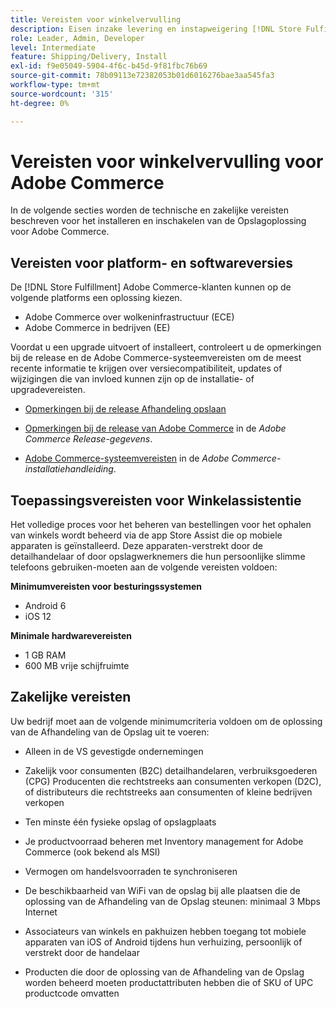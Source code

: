 ```yaml
---
title: Vereisten voor winkelvervulling
description: Eisen inzake levering en instapweigering [!DNL Store Fulfillment solution].
role: Leader, Admin, Developer
level: Intermediate
feature: Shipping/Delivery, Install
exl-id: f9e05049-5904-4f6c-b45d-9f81fbc76b69
source-git-commit: 78b09113e72382053b01d6016276bae3aa545fa3
workflow-type: tm+mt
source-wordcount: '315'
ht-degree: 0%

---
```


# Vereisten voor winkelvervulling voor Adobe Commerce

In de volgende secties worden de technische en zakelijke vereisten beschreven voor het installeren en inschakelen van de Opslagoplossing voor Adobe Commerce.

## Vereisten voor platform- en softwareversies

De [!DNL Store Fulfillment] Adobe Commerce-klanten kunnen op de volgende platforms een oplossing kiezen.

- Adobe Commerce over wolkeninfrastructuur (ECE)
- Adobe Commerce in bedrijven (EE)

Voordat u een upgrade uitvoert of installeert, controleert u de opmerkingen bij de release en de Adobe Commerce-systeemvereisten om de meest recente informatie te krijgen over versiecompatibiliteit, updates of wijzigingen die van invloed kunnen zijn op de installatie- of upgradevereisten.

- [Opmerkingen bij de release Afhandeling opslaan](release-notes.md)

- [Opmerkingen bij de release van Adobe Commerce](https://experienceleague.adobe.com/docs/commerce-operations/release/versions.html) in de *Adobe Commerce Release-gegevens*.

- [Adobe Commerce-systeemvereisten](https://experienceleague.adobe.com/docs/commerce-operations/installation-guide/system-requirements.html) in de *Adobe Commerce-installatiehandleiding*.


## Toepassingsvereisten voor Winkelassistentie

Het volledige proces voor het beheren van bestellingen voor het ophalen van winkels wordt beheerd via de app Store Assist die op mobiele apparaten is geïnstalleerd. Deze apparaten-verstrekt door de detailhandelaar of door opslagwerknemers die hun persoonlijke slimme telefoons gebruiken-moeten aan de volgende vereisten voldoen:

**Minimumvereisten voor besturingssystemen**

- Android 6
- iOS 12

**Minimale hardwarevereisten**

- 1 GB RAM
- 600 MB vrije schijfruimte

## Zakelijke vereisten

Uw bedrijf moet aan de volgende minimumcriteria voldoen om de oplossing van de Afhandeling van de Opslag uit te voeren:

- Alleen in de VS gevestigde ondernemingen

- Zakelijk voor consumenten (B2C) detailhandelaren, verbruiksgoederen (CPG) Producenten die rechtstreeks aan consumenten verkopen (D2C), of distributeurs die rechtstreeks aan consumenten of kleine bedrijven verkopen

- Ten minste één fysieke opslag of opslagplaats

- Je productvoorraad beheren met Inventory management for Adobe Commerce (ook bekend als MSI)

- Vermogen om handelsvoorraden te synchroniseren

- De beschikbaarheid van WiFi van de opslag bij alle plaatsen die de oplossing van de Afhandeling van de Opslag steunen: minimaal 3 Mbps Internet

- Associateurs van winkels en pakhuizen hebben toegang tot mobiele apparaten van iOS of Android tijdens hun verhuizing, persoonlijk of verstrekt door de handelaar

- Producten die door de oplossing van de Afhandeling van de Opslag worden beheerd moeten productattributen hebben die of SKU of UPC productcode omvatten
